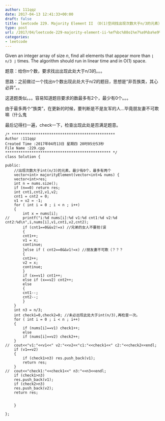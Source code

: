 ```yaml
---
author: 111qqz
date: 2017-04-13 12:41:33+00:00
draft: false
title: leetcode 229. Majority Element II （O(1)空间找出现次数大于n/3的元素）
type: post
url: /2017/04/leetcode-229-majority-element-ii-%ef%bc%88o1%e7%a9%ba%e9%97%b4%e6%89%be%e5%87%ba%e7%8e%b0%e6%ac%a1%e6%95%b0%e5%a4%a7%e4%ba%8en3%e7%9a%84%e5%85%83%e7%b4%a0%ef%bc%89/
categories:
- leetcode
---
```


Given an integer array of size _n_, find all elements that appear more than `⌊ n/3 ⌋` times. The algorithm should run in linear time and in O(1) space.

题意：给你n个数，要求找出出现此处大于n/3的。。。

思路：之前做过一个找出n个数出现此处大于n/2的题目，思想是“非吾族类，其心必异”。。

这道题类似。。。容易知道题目要求的数最多有2个，最少有0个。。。

由于最多两个“族类”，在更新的时候，要判断是不是友军的人...毕竟朋友妻不可欺嘛（什么鬼

最后记得扫一遍，check一下，检查出现此处是否满足题意。

    
    /* ***********************************************
    Author :111qqz
    Created Time :2017年04月13日 星期四 20时05分53秒
    File Name :229.cpp
    ************************************************ */
    class Solution {
    
    public:
        //出现次数大于int(n/3)的元素，最少有0个，最多有两个
        vector<int> majorityElement(vector<int>& nums) {
    	vector<int>res;
    	int n = nums.size();
    	if (n==0) return res; 
    	int cnt1,cnt2,v1,v2;
    	cnt1 = cnt2 = 0;
    	v1 = v2 = -1;
    	for ( int i = 0 ; i < n ; i++)
    	{
    	    int x = nums[i];
    //	    printf("i:%d nums[i]:%d v1:%d cnt1:%d v2:%d cnt2:%d\n",i,nums[i],v1,cnt1,v2,cnt2);
    	    if (cnt1==0&&v2!=x) //兄弟的女人不要抢(误
    	    {
    		cnt1++;
    		v1 = x;
    		continue;
    	    }else if ( cnt2==0&&v1!=x) //朋友妻不可欺（？？？
    	    {
    		cnt2++;
    		v2 = x;
    		continue;
    	    }
    	    if (x==v1) cnt1++;
    	    else if (x==v2) cnt2++;
    	    else 
    	    {
    		cnt1--;
    		cnt2--;
    	    }
    	}
    	int n3 = n/3;
    	int check1=0,check2=0; //未必出现此处大于int(n/3),再检查一次。
    	for ( int i = 0 ; i < n ; i++)
    	{
    	    if (nums[i]==v1) check1++;
    	    else
    	    if (nums[i]==v2) check2++;
    	}
    //	cout<<"v1:"<<v1<<" v2:"<<v2<<"c1:"<<check1<<" c2:"<<check2<<endl;
    	if (v1==v2)
    	{
    	    if (check1>n3) res.push_back(v1);
    	    return res;
    	}
    //	cout<<"check1:"<<check1<<" n3:"<<n3<<endl;
    	if (check1>n3)
    	res.push_back(v1);
    	if (check2>n3)
    	res.push_back(v2);
    	return res;
    
    
        }
    
    };
    





